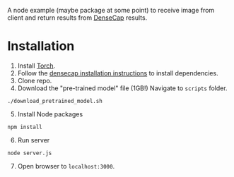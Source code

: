 A node example (maybe package at some point) to receive image from client and return results from [DenseCap](https://github.com/jcjohnson/densecap) results.

# Installation

1. Install [Torch](http://torch.ch/docs/getting-started.html#_).
2. Follow the [densecap installation instructions](https://github.com/jcjohnson/densecap#installation) to install dependencies.
3. Clone repo.
4. Download the "pre-trained model" file (1GB!) Navigate to `scripts` folder.
```
./download_pretrained_model.sh
```
5. Install Node packages
```
npm install
```
6. Run server
```
node server.js
```
7. Open browser to `localhost:3000`.
